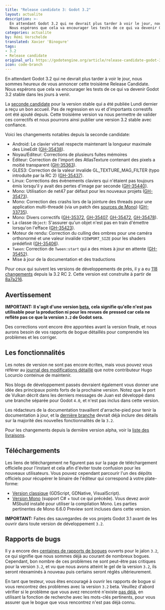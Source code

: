 ```yaml
---
title: "Release candidate 3: Godot 3.2"
layout: actualite
description: >-
  En attendant Godot 3.2 qui ne devrait plus tarder à voir le jour, nous sommes heureux de vous annoncer cette troisième Release Candidate.
  Nous espérons que cela va encourager les tests de ce qui va devenir Godot 3.2 stable dans les jours à venir.
categories: actualite
by: Rémi Verschelde 
translated: Xavier 'Binogure'
tags:
- 3.2
- Release candidate
original_url: https://godotengine.org/article/release-candidate-godot-3-2-rc-3
icon: code-branch
---
```


En attendant Godot 3.2 qui ne devrait plus tarder à voir le jour, nous sommes heureux de vous annoncer cette troisième Release Candidate.
Nous espérons que cela va encourager les tests de ce qui va devenir Godot 3.2 stable dans les jours à venir.

La [seconde candidate](https://www.godot-francophone.org/actualite-release-candidate-3-2-rc-2/) pour la version stable qui a été publiée Lundi dernier a reçu un bon accueil. Pas de regression en vu et d'importants correstifs ont été ajouté depuis. Cette troisième version va nous permettre de valider ces correctifs et nous pourrons ainsi publier une version 3.2 stable avec confiance.

Voici les changements notables depuis la seconde candidate:
- Android: Le clavier virtuel respecte maintenant la longueur maximale des LineEdit ([GH-35438](https://github.com/godotengine/godot/pull/35438)).
- Noyau/Editeur: Corrections de plusieurs fuites mémoires
- Éditeur: Correction de l'import des AtlasTexture contenant des pixels a moitié transparent ([GH-35363](https://github.com/godotengine/godot/pull/35363)).
- GLES3: Correction de la valeur invalide GL_TEXTURE_MAG_FILTER (typo introduite par la RC 2) ([GH-35437](https://github.com/godotengine/godot/pull/35437)).
- Linux: Corrections des évènements claviers qui n'étaient pas toujours émis lorsqu'il y avait des pertes d'image par seconde ([GH-35440](https://github.com/godotengine/godot/pull/35440)).
- Mono: Utilisation de net47 par défaut pour les nouveaux projets ([GH-35473](https://github.com/godotengine/godot/pull/35473)).
- Mono: Correction des crashs lors de la jointure des threads pour une application multi-threadé (via un patch des [sources de Mono](https://github.com/godotengine/godot-mono-builds/commit/7e3e21defce3120f4ef4cca6e6838dded15fd13c)) ([GH-33735](https://github.com/godotengine/godot/issues/33735)).
- Mono: Divers correctifs ([GH-35372](https://github.com/godotengine/godot/pull/35372), [GH-35407](https://github.com/godotengine/godot/pull/35407), [GH-35472](https://github.com/godotengine/godot/pull/35472), [GH-35478](https://github.com/godotengine/godot/pull/35478)).
- La classe `Object`: S'assurer qu'un objet n'est pas en train d'émettre lorsqu'on l'efface ([GH-35423](https://github.com/godotengine/godot/pull/35423)).
- Moteur de rendu: Correction du culling des ombres pour une caméra orthonormé et une valeur invalide `VIEWPORT_SIZE` pour les shaders prédéfinit ([GH-35406](https://github.com/godotengine/godot/pull/35406)).
- `Tween`: Correction de `Tween:start` qui a des mises à jour en attente ([GH-35452](https://github.com/godotengine/godot/pull/35452)).
- Mise à jour de la documentation et des traductions

Pour ceux qui suivent les versions de développements de près, il y a eu [118 changements](https://github.com/godotengine/godot/compare/adb6734b491091663d9159efe6e5a5fa9ff5202f...8a7a216be5dfbd8e2b7f32c39a92bbecec9306ca) depuis la 3.2 RC 2. Cette version est construite à partir de [8a7a216](https://github.com/godotengine/godot/commit/8a7a216be5dfbd8e2b7f32c39a92bbecec9306ca).

## Avertissement
**IMPORTANT: Il s'agit d'une version [beta](https://en.wikipedia.org/wiki/Software_release_life_cycle#Beta), cela signifie qu'elle n'est pas utilisable pour la production ni pour les revues de pressed car cela ne reflète pas ce que la version `3.2` de Godot sera.**

Des corrections vont encore être apportées avant la version finale, et nous aurons besoin de vos rapports de bogue détaillés pour comprendre les problèmes et les corriger.

## Les fonctionnalités
Les notes de version ne sont pas encore écrites, mais vous pouvez vous référer au [journal des modifications détaillé](https://github.com/godotengine/godot/blob/master/CHANGELOG.md) que notre contributeur Hugo Locurcio conteinue de maintenir.

Nos blogs de développement passés devraient également vous donner une idée des principaux points forts de la prochaine version. Notez que le port de Vulkan décrit dans les derniers messages de Juan est développé dans une branche séparée pour Godot `4.0`, et n'est pas inclus dans cette version.

Les rédacteurs de la documentation travaillent d'arrache-pied pour tenir la documentation à jour, et la [dernière branche](https://docs.godotengine.org/fr/latest/) devrait déjà inclure des détails sur la majorité des nouvelles fonctionnalités de la `3.2`.

Pour les changements depuis la dernière version alpha, voir la [liste des livraisons](https://github.com/godotengine/godot/compare/adb6734b491091663d9159efe6e5a5fa9ff5202f...8a7a216be5dfbd8e2b7f32c39a92bbecec9306ca).

## Téléchargements
Les liens de téléchargement ne figurent pas sur la page de téléchargement officielle pour l'instant et cela afin d'éviter toute confusion pour les nouveaux utilisateurs. Vous pouvez cependant parcourir l'un des dépôts officiels pour récupérer le binaire de l'éditeur qui correspond à votre plate-forme:

- [Version classique](https://downloads.tuxfamily.org/godotengine/3.2/rc3/) (GDScript, GDNative, VisualScript).
- [Version Mono](https://downloads.tuxfamily.org/godotengine/3.2/rc3/mono/) (support C# + tout ce qui précède). Vous devez avoir MSbuild installé pour utiliser la compilation Mono. Les parties pertinentes de Mono 6.6.0 Preview sont incluses dans cette version.

**IMPORTANT:** Faites des sauvegardes de vos projets Godot 3.1 avant de les ouvrir dans toute version de développement `3.2`.

## Rapports de bugs
Il y a encore des [centaines de rapports de bogues](https://github.com/godotengine/godot/issues?utf8=%E2%9C%93&q=is%3Aopen+is%3Aissue+milestone%3A3.2+label%3Abug+) ouverts pour le jalon `3.2`, ce qui signifie que nous sommes déjà au courant de nombreux bogues. Cependant, bon nombre de ces problèmes ne sont peut-être pas critiques pour la version `3.2`, et vu que nous avons atteint le gel de la version `3.2`, ils seront réexaminés à nouveau puis certains seront réglés ultérieurement.

En tant que testeur, vous êtes encouragé à ouvrir les rapports de bogue si vous rencontrez des problèmes avec la version `3.2` beta. Veuillez d'abord vérifier si le problème que vous avez rencontré n'existe [pas déjà](https://github.com/godotengine/godot/issues), en utilisant la fonction de recherche avec les mots-clés pertinents, pour vous assurer que le bogue que vous rencontrez n'est pas déjà connu.
